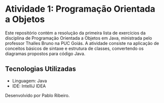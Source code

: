 # Atividade 1: Programação Orientada a Objetos
Este repositório contém a resolução da primeira lista de exercícios da disciplina de Programação Orientada a Objetos em Java, ministrada pelo professor Thalles Bruno na PUC Goiás. 
A atividade consiste na aplicação de conceitos básicos de sintaxe e estrutura de classes, convertendo os diagramas propostos para código Java.

## Tecnologias Utilizadas
- Linguagem: Java
- IDE: IntelliJ IDEA

Desenvolvido por Pablo Ribeiro.

